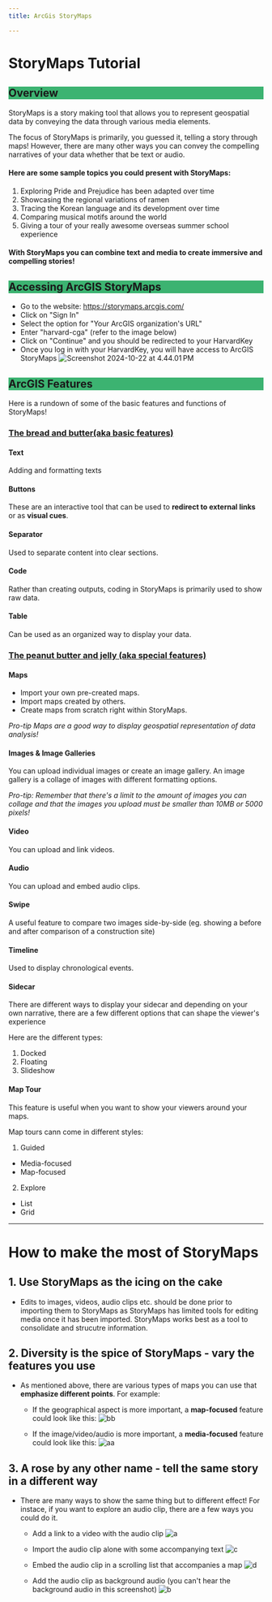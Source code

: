 ```yaml
---
title: ArcGis StoryMaps

---
```


# StoryMaps Tutorial

## <h2 style="background-color:MediumSeaGreen;"> Overview</h2>
StoryMaps is a story making tool that allows you to represent geospatial data by conveying the data through various media elements. 

The focus of StoryMaps is primarily, you guessed it, telling a story through maps! However, there are many other ways you can convey the compelling narratives of your data whether that be text or audio.

#### Here are some sample topics you could present with StoryMaps:
1. Exploring Pride and Prejudice has been adapted over time
2. Showcasing the regional variations of ramen
3. Tracing the Korean language and its development over time
4. Comparing musical motifs around the world
5. Giving a tour of your really awesome overseas summer school experience 

#### With StoryMaps you can combine text and media to create immersive and compelling stories! 

## <h2 style="background-color:MediumSeaGreen;"> Accessing ArcGIS StoryMaps</h2>
* Go to the website: https://storymaps.arcgis.com/
* Click on "Sign In"
* Select the option for "Your ArcGIS organization's URL"
* Enter "harvard-cga" (refer to the image below)
* Click on "Continue" and you should be redirected to your HarvardKey
* Once you log in with your HarvardKey, you will have access to ArcGIS StoryMaps
![Screenshot 2024-10-22 at 4.44.01 PM](https://hackmd.io/_uploads/SJaEkcrlyg.png)


## <h2 style="background-color:MediumSeaGreen;"> ArcGIS Features</h2>
Here is a rundown of some of the basic features and functions of StoryMaps!

### <u>The bread and butter(aka basic features)</u>
#### **Text**
Adding and formatting texts

#### Buttons
These are an interactive tool that can be used to **redirect to external links** or as **visual cues**.

#### **Separator**
Used to separate content into clear sections.

#### **Code**
Rather than creating outputs, coding in StoryMaps is primarily used to show raw data.

#### **Table**
Can be used as an organized way to display your data.

### <u>The peanut butter and jelly (aka special features)</u>
#### **Maps**
* Import your own pre-created maps.
* Import maps created by others.
* Create maps from scratch right within StoryMaps.

*Pro-tip Maps are a good way to display geospatial representation of data analysis!* 


#### Images & Image Galleries

You can upload individual images or create an image gallery. An image gallery is a collage of images with different formatting options. 

*Pro-tip: Remember that there's a limit to the amount of images you can collage and that the images you upload must be smaller than 10MB or 5000 pixels!*

#### **Video**
You can upload and link videos.

#### Audio
You can upload and embed audio clips.

#### Swipe
A useful feature to compare two images side-by-side (eg. showing a before and after comparison of a construction site)

#### Timeline
Used to display chronological events.

#### Sidecar
There are different ways to display your sidecar and depending on your own narrative, there are a few different options that can shape the viewer's experience

Here are the different types:
1. Docked
2. Floating
3. Slideshow

#### Map Tour
This feature is useful when you want to show your viewers around your maps. 

Map tours cann come in different styles:
1. Guided
* Media-focused
* Map-focused
2. Explore
* List
* Grid


---
# How to make the most of StoryMaps
## 1. Use StoryMaps as the icing on the cake
* Edits to images, videos, audio clips etc. should be done prior to importing them to StoryMaps as StoryMaps has limited tools for editing media once it has been imported. StoryMaps works best as a tool to consolidate and strucutre information.

## 2. Diversity is the spice of StoryMaps - vary the features you use
* As mentioned above, there are various types of maps you can use that **emphasize different points**. For example:
    * If the geographical aspect is more important, a **map-focused** feature could look like this:
![bb](https://hackmd.io/_uploads/HyZGjKBxyx.jpg)

    * If the image/video/audio is more important, a **media-focused** feature could look like this:
![aa](https://hackmd.io/_uploads/HkIIsKSeJe.jpg)

## 3. A rose by any other name - tell the same story in a different way
* There are many ways to show the same thing but to different effect! For instace, if you want to explore an audio clip, there are a few ways you could do it.
    * Add a link to a video with the audio clip
    ![a](https://hackmd.io/_uploads/rkF6Vcreye.jpg)
    * Import the audio clip alone with some accompanying text
    ![c](https://hackmd.io/_uploads/rJMEScSxke.jpg)
    * Embed the audio clip in a scrolling list that accompanies a map
    ![d](https://hackmd.io/_uploads/Hk_VrcSgyx.jpg)

    * Add the audio clip as background audio (you can't hear the background audio in this screenshot)
    ![b](https://hackmd.io/_uploads/HyR4S5Sxke.jpg)



    

